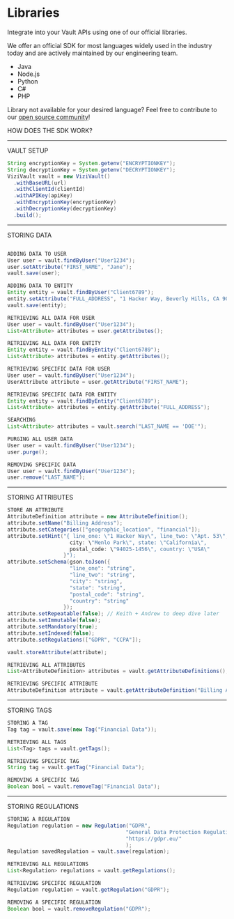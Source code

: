 # Libraries
Integrate into your Vault APIs using one of our official libraries.

We offer an official SDK for most languages widely used in the industry today and are actively maintained by our engineering team.

- Java
- Node.js
- Python
- C#
- PHP

Library not available for your desired language? Feel free to contribute to our [open source community](https://github.com/anontechnology)!

HOW DOES THE SDK WORK?

----------------------------------------------------------------------
VAULT SETUP

  ``` java
  String encryptionKey = System.getenv("ENCRYPTIONKEY");
  String decryptionKey = System.getenv("DECRYPTIONKEY");
  ViziVault vault = new ViziVault()
    .withBaseURL(url)
    .withClientId(clientId)
    .withAPIKey(apiKey)
    .withEncryptionKey(encryptionKey)
    .withDecryptionKey(decryptionKey)
    .build();
  ```

----------------------------------------------------------------------
STORING DATA

  ``` java

  ADDING DATA TO USER
  User user = vault.findByUser("User1234");
  user.setAttribute("FIRST_NAME", "Jane");
  vault.save(user);

  ADDING DATA TO ENTITY
  Entity entity = vault.findByUser("Client6789");
  entity.setAttribute("FULL_ADDRESS", "1 Hacker Way, Beverly Hills, CA 90210");
  vault.save(entity);

  RETRIEVING ALL DATA FOR USER
  User user = vault.findByUser("User1234");
  List<Attribute> attributes = user.getAttributes();

  RETRIEVING ALL DATA FOR ENTITY
  Entity entity = vault.findByEntity("Client6789");
  List<Attribute> attributes = entity.getAttributes();

  RETRIEVING SPECIFIC DATA FOR USER
  User user = vault.findByUser("User1234");
  UserAttribute attribute = user.getAttribute("FIRST_NAME");

  RETRIEVING SPECIFIC DATA FOR ENTITY
  Entity entity = vault.findByEntity("Client6789");
  List<Attribute> attributes = entity.getAttribute("FULL_ADDRESS");

  SEARCHING
  List<Attribute> attributes = vault.search("LAST_NAME == 'DOE'");

  PURGING ALL USER DATA
  User user = vault.findByUser("User1234");
  user.purge();

  REMOVING SPECIFIC DATA
  User user = vault.findByUser("User1234");
  user.remove("LAST_NAME");
  ```

----------------------------------------------------------------------
STORING ATTRIBUTES

  ``` java
  STORE AN ATTRIBUTE
  AttributeDefinition attribute = new AttributeDefinition();
  attribute.setName("Billing Address");
  attribute.setCategories(["geographic_location", "financial"]);
  attribute.setHint("{ line_one: \"1 Hacker Way\", line_two: \"Apt. 53\", 
                      city: \"Menlo Park\", state: \"California\", 
                      postal_code: \"94025-1456\", country: \"USA\"
                    }");
  attribute.setSchema(gson.toJson({ 
                      "line_one": "string",
                      "line_two": "string",
                      "city": "string",
                      "state": "string",
                      "postal_code": "string",
                      "country": "string"
                    });
  attribute.setRepeatable(false); // Keith + Andrew to deep dive later
  attribute.setImmutable(false);
  attribute.setMandatory(true);
  attribute.setIndexed(false);
  attribute.setRegulations(["GDPR", "CCPA"]);

  vault.storeAttribute(attribute);

  RETRIEVING ALL ATTRIBUTES
  List<AttributeDefinition> attributes = vault.getAttributeDefinitions();

  RETRIEVING SPECIFIC ATTRIBUTE
  AttributeDefinition attribute = vault.getAttributeDefinition("Billing Address");
  ```

----------------------------------------------------------------------
STORING TAGS

  ``` java
  STORING A TAG
  Tag tag = vault.save(new Tag("Financial Data"));

  RETRIEVING ALL TAGS
  List<Tag> tags = vault.getTags();

  RETRIEVING SPECIFIC TAG
  String tag = vault.getTag("Financial Data");

  REMOVING A SPECIFIC TAG
  Boolean bool = vault.removeTag("Financial Data");
  ```

----------------------------------------------------------------------
STORING REGULATIONS

  ``` java
  STORING A REGULATION
  Regulation regulation = new Regulation("GDPR", 
                                        "General Data Protection Regulation",
                                        "https://gdpr.eu/" 
                                        );
  Regulation savedRegulation = vault.save(regulation);

  RETRIEVING ALL REGULATIONS
  List<Regulation> regulations = vault.getRegulations();

  RETRIEVING SPECIFIC REGULATION
  Regulation regulation = vault.getRegulation("GDPR");

  REMOVING A SPECIFIC REGULATION
  Boolean bool = vault.removeRegulation("GDPR");
  ```
